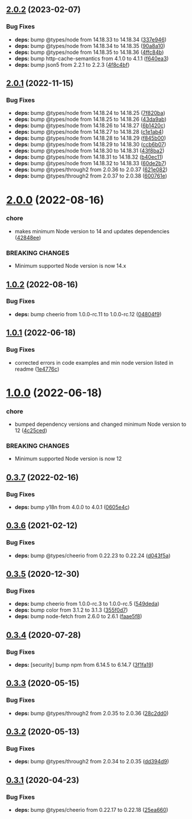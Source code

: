 ## [2.0.2](https://github.com/c1rrus/svg-fill/compare/v2.0.1...v2.0.2) (2023-02-07)


### Bug Fixes

* **deps:** bump @types/node from 14.18.33 to 14.18.34 ([337e946](https://github.com/c1rrus/svg-fill/commit/337e94600d42ce7d6a75ce0fb90f6d8b356276a2))
* **deps:** bump @types/node from 14.18.34 to 14.18.35 ([90a8a10](https://github.com/c1rrus/svg-fill/commit/90a8a10bab0b749d3c56d585826e11204b1db609))
* **deps:** bump @types/node from 14.18.35 to 14.18.36 ([4ffc84b](https://github.com/c1rrus/svg-fill/commit/4ffc84b6bbd25f1aef5d11e955106faa57a171ef))
* **deps:** bump http-cache-semantics from 4.1.0 to 4.1.1 ([f640ea3](https://github.com/c1rrus/svg-fill/commit/f640ea32e8f4b5aa6422504d93d32433c9e7abc0))
* **deps:** bump json5 from 2.2.1 to 2.2.3 ([4f8c4bf](https://github.com/c1rrus/svg-fill/commit/4f8c4bfdc8db28f6731e38d0e036ee2aa6937fc8))

## [2.0.1](https://github.com/c1rrus/svg-fill/compare/v2.0.0...v2.0.1) (2022-11-15)


### Bug Fixes

* **deps:** bump @types/node from 14.18.24 to 14.18.25 ([7f820ba](https://github.com/c1rrus/svg-fill/commit/7f820ba5963f6be545583fbba51c830ea5dbfaf4))
* **deps:** bump @types/node from 14.18.25 to 14.18.26 ([43da9ab](https://github.com/c1rrus/svg-fill/commit/43da9ab150e0d2950533c1bfccabd1fc24d01ec8))
* **deps:** bump @types/node from 14.18.26 to 14.18.27 ([6b1420c](https://github.com/c1rrus/svg-fill/commit/6b1420cf25f4fcf8092cd16e79dc7d56c5f00568))
* **deps:** bump @types/node from 14.18.27 to 14.18.28 ([c1e1ab4](https://github.com/c1rrus/svg-fill/commit/c1e1ab4ad26284989ecc9e3ae5e6f73b425a6e71))
* **deps:** bump @types/node from 14.18.28 to 14.18.29 ([f845b00](https://github.com/c1rrus/svg-fill/commit/f845b00b8292519acfc415ea867315ff2bbb4c30))
* **deps:** bump @types/node from 14.18.29 to 14.18.30 ([ccb6b07](https://github.com/c1rrus/svg-fill/commit/ccb6b0767f6d88a4a60160293fe15b2df70b4b02))
* **deps:** bump @types/node from 14.18.30 to 14.18.31 ([43f8ba2](https://github.com/c1rrus/svg-fill/commit/43f8ba21f0d9d721d8993bd7539b034ca5805a71))
* **deps:** bump @types/node from 14.18.31 to 14.18.32 ([b40ec11](https://github.com/c1rrus/svg-fill/commit/b40ec112d3b92aa09b9fd5bb2fd12af3c726ea6d))
* **deps:** bump @types/node from 14.18.32 to 14.18.33 ([60de2b7](https://github.com/c1rrus/svg-fill/commit/60de2b715a1c3d16e820f3edf39b9ce2b8d915e5))
* **deps:** bump @types/through2 from 2.0.36 to 2.0.37 ([621e082](https://github.com/c1rrus/svg-fill/commit/621e0825d7d23240ba04cee90e79c43ab8de545e))
* **deps:** bump @types/through2 from 2.0.37 to 2.0.38 ([600761e](https://github.com/c1rrus/svg-fill/commit/600761e1bd1273050e3be706d93c24196ebd5c83))

# [2.0.0](https://github.com/c1rrus/svg-fill/compare/v1.0.2...v2.0.0) (2022-08-16)


### chore

* makes minimum Node version to 14 and updates dependencies ([42848ee](https://github.com/c1rrus/svg-fill/commit/42848ee1a302c65996fce5315ebff21fdd37941b))


### BREAKING CHANGES

* Minimum supported Node version is now 14.x

## [1.0.2](https://github.com/c1rrus/svg-fill/compare/v1.0.1...v1.0.2) (2022-08-16)


### Bug Fixes

* **deps:** bump cheerio from 1.0.0-rc.11 to 1.0.0-rc.12 ([04804f9](https://github.com/c1rrus/svg-fill/commit/04804f994295ba32378027d1faa2ce4446272ef9))

## [1.0.1](https://github.com/c1rrus/svg-fill/compare/v1.0.0...v1.0.1) (2022-06-18)


### Bug Fixes

* corrected errors in code examples and min node version listed in readme ([1e4776c](https://github.com/c1rrus/svg-fill/commit/1e4776c685f2d22bd9f5504c21bd1874566fee5e))

# [1.0.0](https://github.com/c1rrus/svg-fill/compare/v0.3.7...v1.0.0) (2022-06-18)


### chore

* bumped dependency versions and changed minimum Node version to 12 ([4c25ced](https://github.com/c1rrus/svg-fill/commit/4c25cedaa4fb7dd0b60f39ad9e34d4292d9eec2f))


### BREAKING CHANGES

* Minimum supported Node version is now 12

## [0.3.7](https://github.com/c1rrus/svg-fill/compare/v0.3.6...v0.3.7) (2022-02-16)


### Bug Fixes

* **deps:** bump y18n from 4.0.0 to 4.0.1 ([0605e4c](https://github.com/c1rrus/svg-fill/commit/0605e4c33b30a79a4bd8bc6aaf49677ff89c5e2c))

## [0.3.6](https://github.com/c1rrus/svg-fill/compare/v0.3.5...v0.3.6) (2021-02-12)


### Bug Fixes

* **deps:** bump @types/cheerio from 0.22.23 to 0.22.24 ([d043f5a](https://github.com/c1rrus/svg-fill/commit/d043f5a352300834d3bc52a95556cf6e0a3ef752))

## [0.3.5](https://github.com/c1rrus/svg-fill/compare/v0.3.4...v0.3.5) (2020-12-30)


### Bug Fixes

* **deps:** bump cheerio from 1.0.0-rc.3 to 1.0.0-rc.5 ([549deda](https://github.com/c1rrus/svg-fill/commit/549deda52b366cf63fc2e7e57322d2e1569d5d30))
* **deps:** bump color from 3.1.2 to 3.1.3 ([355f0d7](https://github.com/c1rrus/svg-fill/commit/355f0d7f7fc57698d520b4b48bbc1e1dd5794aa9))
* **deps:** bump node-fetch from 2.6.0 to 2.6.1 ([faae5f8](https://github.com/c1rrus/svg-fill/commit/faae5f8ae3b94b931e06bfe7aadaa1fe3ccce85c))

## [0.3.4](https://github.com/c1rrus/svg-fill/compare/v0.3.3...v0.3.4) (2020-07-28)


### Bug Fixes

* **deps:** [security] bump npm from 6.14.5 to 6.14.7 ([3f1fa19](https://github.com/c1rrus/svg-fill/commit/3f1fa190dfb6ed90b3924d1b880b04ac52a4b4a6))

## [0.3.3](https://github.com/c1rrus/svg-fill/compare/v0.3.2...v0.3.3) (2020-05-15)


### Bug Fixes

* **deps:** bump @types/through2 from 2.0.35 to 2.0.36 ([28c2dd0](https://github.com/c1rrus/svg-fill/commit/28c2dd079cc0fbfa5b5e91d1f8245e32458b514a))

## [0.3.2](https://github.com/c1rrus/svg-fill/compare/v0.3.1...v0.3.2) (2020-05-13)


### Bug Fixes

* **deps:** bump @types/through2 from 2.0.34 to 2.0.35 ([dd394d9](https://github.com/c1rrus/svg-fill/commit/dd394d9ffcb6f6cc6617feaabef3c97cc884e872))

## [0.3.1](https://github.com/c1rrus/svg-fill/compare/v0.3.0...v0.3.1) (2020-04-23)


### Bug Fixes

* **deps:** bump @types/cheerio from 0.22.17 to 0.22.18 ([25ea660](https://github.com/c1rrus/svg-fill/commit/25ea66052a1f5b30f4ef6a5636fa432e7bfb85d5))
